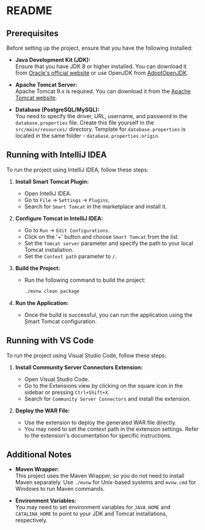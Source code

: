 # README

## Prerequisites

Before setting up the project, ensure that you have the following installed:

- **Java Development Kit (JDK):**  
  Ensure that you have JDK 8 or higher installed. You can download it from [Oracle's official website](https://www.oracle.com/java/technologies/javase-downloads.html) or use OpenJDK from [AdoptOpenJDK](https://adoptopenjdk.net/).

- **Apache Tomcat Server:**  
  Apache Tomcat 9.x is required. You can download it from the [Apache Tomcat website](https://tomcat.apache.org/).

- **Database (PostgreSQL/MySQL):**  
  You need to specify the driver, URL, username, and password in the `database.properties` file. Create this file yourself in the `src/main/resources/` directory. Template for `database.properties` is located in the same folder - `database.properties.origin`.

## Running with IntelliJ IDEA

To run the project using IntelliJ IDEA, follow these steps:

1. **Install Smart Tomcat Plugin:**
   - Open IntelliJ IDEA.
   - Go to `File` -> `Settings` -> `Plugins`.
   - Search for `Smart Tomcat` in the marketplace and install it.

2. **Configure Tomcat in IntelliJ IDEA:**
   - Go to `Run` -> `Edit Configurations`.
   - Click on the '+' button and choose `Smart Tomcat` from the list.
   - Set the `Tomcat server` parameter and specify the path to your local Tomcat installation.
   - Set the `Context path` parameter to `/`.

3. **Build the Project:**
   - Run the following command to build the project:

     ```bash
     ./mvnw clean package
     ```

4. **Run the Application:**
   - Once the build is successful, you can run the application using the Smart Tomcat configuration.

## Running with VS Code

To run the project using Visual Studio Code, follow these steps:

1. **Install Community Server Connectors Extension:**
   - Open Visual Studio Code.
   - Go to the Extensions view by clicking on the square icon in the sidebar or pressing `Ctrl+Shift+X`.
   - Search for `Community Server Connectors` and install the extension.

2. **Deploy the WAR File:**
   - Use the extension to deploy the generated WAR file directly.
   - You may need to set the context path in the extension settings. Refer to the extension's documentation for specific instructions.

## Additional Notes

- **Maven Wrapper:**  
  This project uses the Maven Wrapper, so you do not need to install Maven separately. Use `./mvnw` for Unix-based systems and `mvnw.cmd` for Windows to run Maven commands.

- **Environment Variables:**  
  You may need to set environment variables for `JAVA_HOME` and `CATALINA_HOME` to point to your JDK and Tomcat installations, respectively.
